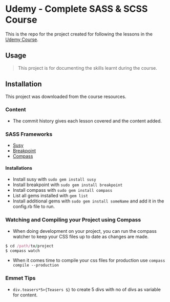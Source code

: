 # Udemy - Complete SASS & SCSS Course
This is the repo for the project created for following the lessons in the [Udemy Course](https://www.udemy.com/sasscourse/learn/v4/overview).

## Usage
> This project is for documenting the skills learnt during the course.

## Installation
This project was downloaded from the course resources.

### Content
* The commit history gives each lesson covered and the content added.

### SASS Frameworks
* [Susy](http://oddbird.net/susy/)
* [Breakpoint](http://breakpoint-sass.com/)
* [Compass](http://compass-style.org/)

#### Installations
* Install susy with `sudo gem install susy`
* Install breakpoint with `sudo gem install breakpoint`
* Install compass with `sudo gem install compass`
* List all gems installed with `gem list`
* Install additional gems with `sudo gem install someName` and add it in the config.rb file to run.

### Watching and Compiling your Project using Compass
* When doing development on your project, you can run the compass watcher to keep your CSS files up to date as changes are made.

```ruby
$ cd /path/to/project
$ compass watch
```
* When it comes time to compile your css files for production use `compass compile --production`

### Emmet Tips
* `div.teasers*5>{Teasers $}` to create 5 divs with no of divs as variable for content.